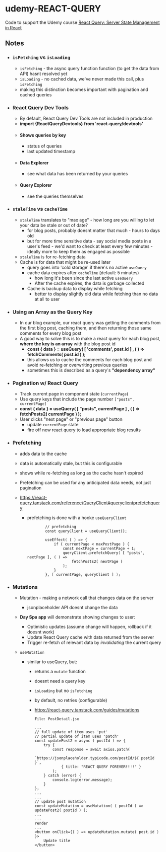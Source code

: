 # udemy-REACT-QUERY

Code to support the Udemy course [React Query: Server State Management in React](https://www.udemy.com/course/learn-react-query/?referralCode=1479BB9FA7CA6F31671E)

## Notes

-   ### `isFetching` vs `isLoading`

    -   `isFetching` - the async query function function (to get the data from API) hasnt resolved yet
    -   `isLoading` - no cached data, we've never made this call, plus `isFetching`
    -   making this distinction becomes important with pagination and cached queries

-   ### React Query Dev Tools

    -   By default, React Query Dev Tools are not included in production
    -   **import {ReactQueryDevtools} from 'react-query/devtools'**
    -   #### Shows queries by key
        -   status of queries
        -   last updated timestamp
    -   #### Data Explorer
        -   see what data has been returned by your queries
    -   #### Query Explorer
        -   see the queries themselves

-   ### `staleTime` vs `cacheTime`

    -   `staleTime` translates to "max age" - how long are you willing to let your data be stale or out of date?
        -   for blog posts, probably doesnt matter that much - hours to days old
        -   but for more time sensitive data - say social media posts in a user's feed - we'd want to check at least every few minutes - ideally more to keep them as engaged as possible
    -   `staleTime` is for re-fetching data
    -   Cache is for data that might be re-used later
        -   query goes into 'cold storage' if there's no active `useQuery`
        -   cache data expires after `cacheTime` (default: 5 minutes)
            -   how long it's been since the last active `useQuery`
            -   After the cache expires, the data is garbage collected
        -   Cache is backup data to display while fetching
            -   better to display slightly old data while fetching than no data at all to user

-   ### Using an Array as the Query Key

    -   In our blog example, our react query was getting the comments from the first blog post, caching them, and then returning those same comments for every blog post
    -   A good way to solve this is to make a react query for each blog post, **where the key is an array** with the blog post id
        -   **const { data } = useQuery( [ 'comments', post.id ] , ( ) => fetchComments( post.id ) );**
        -   this allows us to cache the comments for each blog post and avoid re-fetching or overwriting previous queries
        -   sometimes this is described as a query's **"dependency array"**

-   ### Pagination w/ React Query

    -   Track current page in component state (`currentPage`)
    -   Use query keys that include the page number `["posts", currentPage]`
    -   **const { data } = useQuery( [ "posts", currentPage ] , ( ) => fetchPosts2( currentPage ) );**
    -   User clicks "next page" or "previous page" button
        -   update `currentPage` state
        -   fire off new react query to load appropriate blog results

-   ### Prefetching

    -   adds data to the cache
    -   data is automatically stale, but this is configurable
    -   shows while re-fetching as long as the cache hasn't expired
    -   Prefetching can be used for any anticipated data needs, not just pagination
    -   https://react-query.tanstack.com/reference/QueryClient#queryclientprefetchquery

        -   prefetching is done with a hooke `useQueryClient`

                        // prefetching
                        const queryClient = useQueryClient();

                        useEffect( ( ) => {
                            if ( currentPage < maxPostPage ) {
                                const nextPage = currentPage + 1;
                                queryClient.prefetchQuery( [ "posts", nextPage ], ( ) =>
                                    fetchPosts2( nextPage )
                                );
                            }
                        }, [ currentPage, queryClient ] );

-   ### Mutations

    -   Mutation - making a network call that changes data on the server
        -   jsonplaceholder API doesnt change the data
    -   **Day Spa app** will demonstrate showing changes to user:
        -   Optimistic updates (assume change will happen, rollback if it doesnt work)
        -   Update React Query cache with data returned from the server
        -   Trigger re-fetch of relevant data by _invalidating_ the current query
    -   `useMutation`

        -   similar to useQuery, but:

            -   returns a `mutate` function
            -   doesnt need a query key
            -   `isLoading` but no `isFetching`
            -   by default, no retries (configurable)
            -   https://react-query.tanstack.com/guides/mutations

                    File: PostDetail.jsx

                    ...
                    // full update of item uses 'put'
                    // partial update of item uses 'patch'
                    const updatePost2 = async ( postId ) => {
                        try {
                            const response = await axios.patch(
                                `https://jsonplaceholder.typicode.com/postId/${ postId }`,
                                { title: "REACT QUERY FOREVER!!!!" }
                            );
                        } catch (error) {
                            console.log(error.message);
                        }
                    };
                    ...
                    ...
                    // update post mutation
                    const updateMutation = useMutation( ( postId ) => updatePost2( postId ) );
                    ...
                    ...
                    render
                    ...
                    <button onClick={( ) => updateMutation.mutate( post.id ) }>
                        Update title
                    </button>
